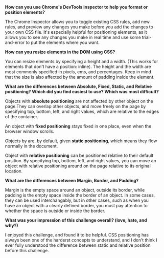 **How can you use Chrome's DevTools inspector to help you format or position elements?**

The Chrome Inspector allows you to toggle existing CSS rules, add new rules, and preview any changes you make before you add the changes to your own CSS file.  It's especially helpful for positioning elements, as it allows you to see any changes you make in real time and use some trial-and-error to put the elements where you want.

**How can you resize elements in the DOM using CSS?**

You can resize elements by specifying a height and a width.  (This works for elements that don't have a position: inline).  The height and the width are most commonly specified in pixels, ems, and percentages.  Keep in mind that the size is also affected by the amount of padding inside the element.  

**What are the differences between Absolute, Fixed, Static, and Relative positioning? Which did you find easiest to use?  Which was most difficult?**

Objects with **absolute positioning** are not affected by other object on the page.They can overlap other objects, and move freely on the page by specifying top, bottom, left, and right values, which are relative to the edges of the container.  

An object with **fixed positioning** stays fixed in one place, even when the browser window scrolls.  

Objects by are, by default, given **static positioning**, which means they flow normally in the document.

Object with **relative positioning** can be positioned relative to their default position.  By specifying top, bottom, left, and right values, you can move an object with relative positioning around on the page relative to its original location.  

**What are the differences between Margin, Border, and Padding?**

Margin is the empty space around an object, outside its border, while padding is the empty space inside the border of an object.  In some cases, they can be used interchangably, but in other cases, such as when you have an object with a clearly defined border, you must pay attention to whether the space is outside or inside the border.

**What was your impression of this challenge overall? (love, hate, and why?)**

I enjoyed this challenge, and found it to be helpful.  CSS positioning has always been one of the harderst concepts to understand, and I don't think I ever fully understood the difference between static and relative position before this challenge.  



